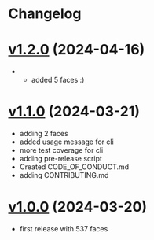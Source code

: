 # Changelog

# [v1.2.0](https://github.com/carvilsi/facetxt/releases/tag/v1.2.0) (2024-04-16)

- - added 5 faces :)

# [v1.1.0](https://github.com/carvilsi/facetxt/releases/tag/v1.1.0) (2024-03-21)

- adding 2 faces 
- added usage message for cli
- more test coverage for cli
- adding pre-release script
- Created CODE_OF_CONDUCT.md
- adding CONTRIBUTING.md

# [v1.0.0](https://github.com/carvilsi/facetxt/releases/tag/v1.0.0) (2024-03-20)

- first release with 537 faces 


